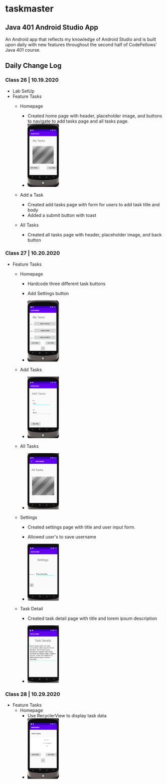 # taskmaster

## Java 401 Android Studio App

An Android app that reflects my knowledge of Android Studio and is built upon daily with new features throughout the second half of CodeFellows' Java 401 course.

## Daily Change Log

### Class 26 | 10.19.2020
  - Lab SetUp
  - Feature Tasks
    - Homepage
      - Created home page with header, placeholder image, and buttons to navigate to add tasks page and all tasks page.

      <!-- ![Day 1 Homepage](screenshots/lab26homepage.png) -->
      - <img src="screenshots/lab26homepage.png" alt="Day One Homepage Image" width="100" >  

    - Add a Task
      - Created add tasks page with form for users to add task title and body
      - Added a submit button with toast
   
    - All Tasks
      - Created all tasks page with header, placeholder image, and back button

### Class 27 | 10.20.2020
  - Feature Tasks
    - Homepage
      - Hardcode three different task buttons
      - Add Settings button

      - <img src="screenshots/27Homepage.png" alt="Day Two Homepage Image" width="100" >
    
    - Add Tasks

      - <img src="screenshots/27addtasks.png" alt="Day Two Add Tasks Page Image" width="100" >
    
    - All Tasks

      - <img src="screenshots/27alltasks.png" alt="Day Two All Tasks Page Image" width="100" >
    
    - Settings
      - Created settings page with title and user input form.
      - Allowed user's to save username

      - <img src="screenshots/27settings.png" alt="Day Two Settings Page Image" width="100" >
    
    - Task Detail
      - Created task detail page with title and lorem ipsum description

      - <img src="screenshots/27taskdetail.png" alt="Day Two Task Detail Page Image" width="100" >

### Class 28 | 10.29.2020
- Feature Tasks
    - Homepage
      - Use RecyclerView to display task data
      - <img src="screenshots/28homepage.png" alt="Day Three Home Page Image" width="100" >

